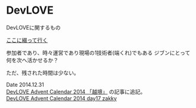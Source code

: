 DevLOVE
=======

DevLOVEに関するもの

[ここに綴って行く](https://github.com/kou-ishizaki/DevLOVE/wiki/ジブンで振り返るメモを綴って行きます
)

参加者であり、時々運営であり現場の1技術者(端くれ)でもある
ジブンにとって何を次へ活かせるか？

ただ、残された時間は少ない。

Date 2014.12.31  
[DevLOVE Advent Calendar 2014 「越境」](http://devlove.doorkeeper.jp/events/14580) の記事に追記。  
[DevLOVE Advent Calendar 2014 day17 zakky](https://github.com/kou-ishizaki/DevLOVE/wiki/DevLOVE-Advent-Calendar-2014-day17-zakky)
